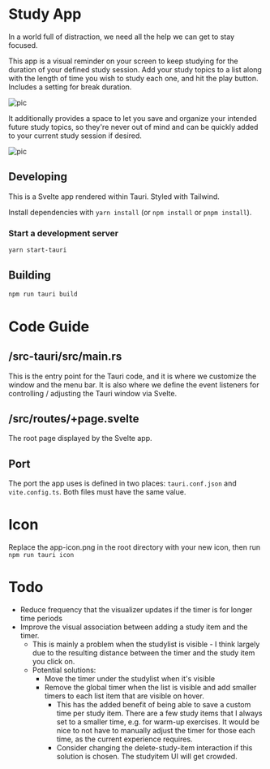 # Study App
In a world full of distraction, we need all the help we can get to stay focused. 

This app is a visual reminder on your screen to keep studying for the duration of your defined study session. Add your study topics to a list along with the length of time you wish to study each one, and hit the play button. Includes a setting for break duration.

![pic](https://i.imgur.com/8ctoEZf.png)

It additionally provides a space to let you save and organize your intended future study topics, so they're never out of mind and can be quickly added to your current study session if desired.

![pic](https://i.imgur.com/eKIUUR9.png)

## Developing
This is a Svelte app rendered within Tauri. Styled with Tailwind.

Install dependencies with `yarn install` (or `npm install` or `pnpm install`).

### Start a development server


```bash
yarn start-tauri 
```


## Building

```bash
npm run tauri build
```



# Code Guide
## /src-tauri/src/main.rs
This is the entry point for the Tauri code, and it is where we customize the window and the menu bar. It is also where we define the event listeners for controlling / adjusting the Tauri window via Svelte.

## /src/routes/+page.svelte
The root page displayed by the Svelte app.

## Port
The port the app uses is defined in two places: `tauri.conf.json` and `vite.config.ts`. Both files must have the same value.

# Icon
Replace the app-icon.png in the root directory with your new icon, then run
`npm run tauri icon`

# Todo
- Reduce frequency that the visualizer updates if the timer is for longer time periods
- Improve the visual association between adding a study item and the timer.
  - This is mainly a problem when the studylist is visible - I think largely due to the resulting distance between the timer and the study item you click on.
  - Potential solutions: 
    - Move the timer under the studylist when it's visible
    - Remove the global timer when the list is visible and add smaller timers to each list item that are visible on hover.
      - This has the added benefit of being able to save a custom time per study item. There are a few study items that I always set to a smaller time, e.g. for warm-up exercises. It would be nice to not have to manually adjust the timer for those each time, as the current experience requires.
      - Consider changing the delete-study-item interaction if this solution is chosen. The studyitem UI will get crowded.